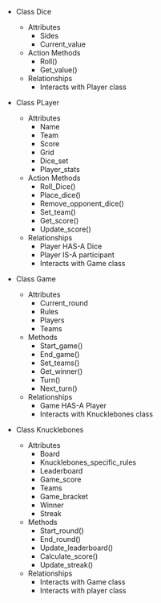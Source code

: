 - Class Dice
    - Attributes
        - Sides
        - Current_value
    - Action Methods 
        - Roll() 
        - Get_value() 
    - Relationships
        - Interacts with Player class
            
- Class PLayer
    - Attributes
        - Name
        - Team
        - Score
        - Grid
        - Dice_set
        - Player_stats
    - Action Methods
        - Roll_Dice()
        - Place_dice()
        - Remove_opponent_dice()
        - Set_team()
        - Get_score()
        - Update_score()
    - Relationships
        - Player HAS-A Dice
        - Player IS-A participant
        - Interacts with Game class

- Class Game
    - Attributes
        - Current_round
        - Rules
        - Players
        - Teams
    - Methods
        - Start_game()
        - End_game()
        - Set_teams()
        - Get_winner()
        - Turn()
        - Next_turn()
    - Relationships
        - Game HAS-A Player
        - Interacts with Knucklebones class


- Class Knucklebones
    - Attributes
        - Board
        - Knucklebones_specific_rules
        - Leaderboard
        - Game_score
        - Teams
        - Game_bracket
        - Winner
        - Streak
    - Methods
        - Start_round()
        - End_round()
        - Update_leaderboard()
        - Calculate_score()
        - Update_streak()
    - Relationships
        - Interacts with Game class
        - Interacts with player class
        

        

